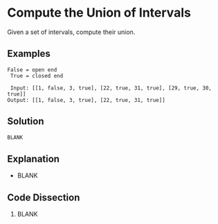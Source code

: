 # Compute the Union of Intervals
Given a set of intervals, compute their union.

## Examples
```
False = open end
 True = closed end

 Input: [[1, false, 3, true], [22, true, 31, true], [29, true, 30, true]]
Output: [[1, false, 3, true], [22, true, 31, true]]
```

## Solution
```python
BLANK
```

## Explanation
* BLANK

## Code Dissection
1. BLANK